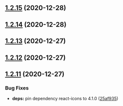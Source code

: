 ## [1.2.15](https://github.com/dds/bosabosa.org/compare/v1.2.14...v1.2.15) (2020-12-28)



## [1.2.14](https://github.com/dds/bosabosa.org/compare/v1.2.13...v1.2.14) (2020-12-28)



## [1.2.13](https://github.com/dds/bosabosa.org/compare/v1.2.12...v1.2.13) (2020-12-27)



## [1.2.12](https://github.com/dds/bosabosa.org/compare/v1.2.11...v1.2.12) (2020-12-27)



## [1.2.11](https://github.com/dds/bosabosa.org/compare/v1.2.10...v1.2.11) (2020-12-27)


### Bug Fixes

* **deps:** pin dependency react-icons to 4.1.0 ([25af935](https://github.com/dds/bosabosa.org/commit/25af935481d823c017bd3c3793a353e88c3a9241))



